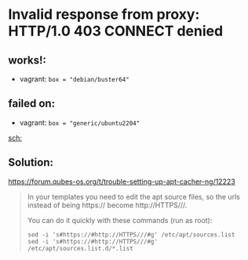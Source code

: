 # Invalid response from proxy: HTTP/1.0 403 CONNECT denied
## works!:
- vagrant: `box = "debian/buster64"`

## failed on:
- vagrant: `box = "generic/ubuntu2204"`


[sch:](https://www.google.com/search?q=403+connect+denied+(ask+the+admin+to+allow+https+tunnels))



## Solution:
https://forum.qubes-os.org/t/trouble-setting-up-apt-cacher-ng/12223

>In your templates you need to edit the apt source files, so the urls instead of being https:// become http://HTTPS///.
>
>You can do it quickly with these commands (run as root):
>```
>sed -i 's#https://#http://HTTPS///#g' /etc/apt/sources.list
>sed -i 's#https://#http://HTTPS///#g' /etc/apt/sources.list.d/*.list
>```

